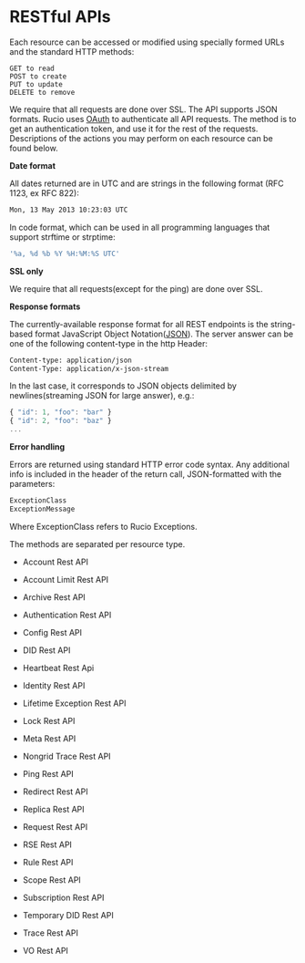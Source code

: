 # RESTful APIs

Each resource can be accessed or modified using specially formed URLs and the standard HTTP methods:
```http
GET to read
POST to create
PUT to update
DELETE to remove
```
We require that all requests are done over SSL. The API supports JSON formats. Rucio uses [OAuth](http://oauth.net/)
to authenticate all API requests. The method is to get an authentication token, and use it for the rest of
the requests. Descriptions of the actions you may perform on each resource can be found below.

**Date format**

All dates returned are in UTC and are strings in the following format (RFC 1123, ex RFC 822):

```bash
Mon, 13 May 2013 10:23:03 UTC
```

In code format, which can be used in all programming languages that support strftime or strptime:

```bash
'%a, %d %b %Y %H:%M:%S UTC'
```

**SSL only**

We require that all requests(except for the ping) are done over SSL.

**Response formats**

The currently-available response format for all REST endpoints is the string-based format JavaScript Object Notation([JSON](http://www.json.org/)).
The server answer can be one of the following content-type in the http Header:

```bash
Content-type: application/json
Content-Type: application/x-json-stream
```

In the last case, it corresponds to JSON objects delimited by newlines(streaming JSON for large answer), e.g.:

```js
{ "id": 1, "foo": "bar" }
{ "id": 2, "foo": "baz" }
...
```

**Error handling**

Errors are returned using standard HTTP error code syntax.
Any additional info is included in the header of the return call, JSON-formatted with the parameters:

```bash
ExceptionClass
ExceptionMessage
```

Where ExceptionClass refers to Rucio Exceptions.

The methods are separated per resource type.


* Account Rest API


* Account Limit Rest API


* Archive Rest API


* Authentication Rest API


* Config Rest API


* DID Rest API


* Heartbeat Rest Api


* Identity Rest API


* Lifetime Exception Rest API


* Lock Rest API


* Meta Rest API


* Nongrid Trace Rest API


* Ping Rest API


* Redirect Rest API


* Replica Rest API


* Request Rest API


* RSE Rest API


* Rule Rest API


* Scope Rest API


* Subscription Rest API


* Temporary DID Rest API


* Trace Rest API


* VO Rest API

